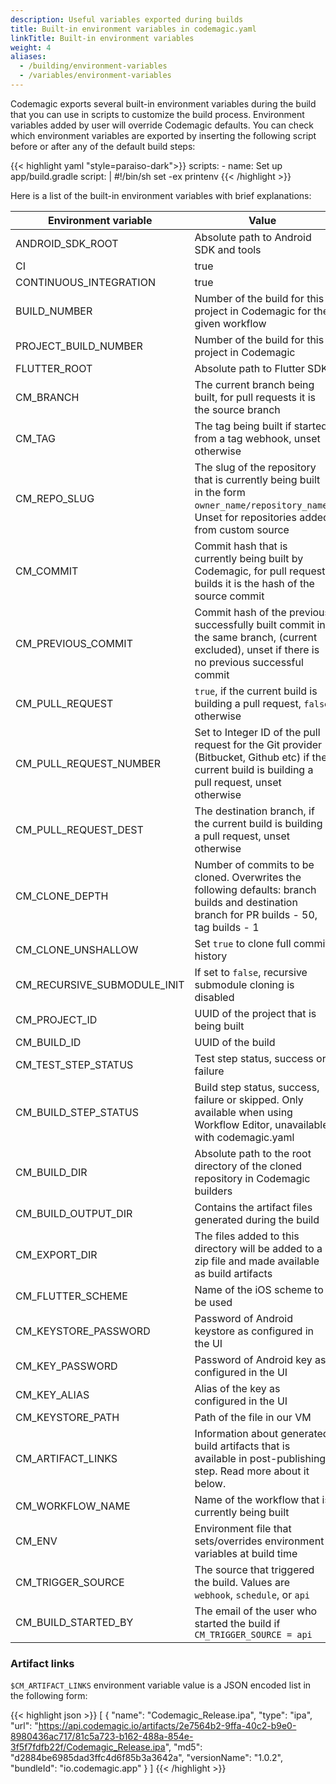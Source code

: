 ```yaml
---
description: Useful variables exported during builds
title: Built-in environment variables in codemagic.yaml
linkTitle: Built-in environment variables
weight: 4
aliases: 
  - /building/environment-variables
  - /variables/environment-variables
---
```


Codemagic exports several built-in environment variables during the build that you can use in scripts to customize the build process. Environment variables added by user will override Codemagic defaults. You can check which environment variables are exported by inserting the following script before or after any of the default build steps:

{{< highlight yaml "style=paraiso-dark">}}
  scripts:
    - name: Set up app/build.gradle
    script: | 
      #!/bin/sh
      set -ex
      printenv
{{< /highlight >}}


Here is a list of the built-in environment variables with brief explanations:

| **Environment variable** | **Value**                                                                                                                                                       |
| ------------------------ | --------------------------------------------------------------------------------------------------------------------------------------------------------------- |
| ANDROID_SDK_ROOT         | Absolute path to Android SDK and tools                                                                                                                          |
| CI                       | true                                                                                                                                                            |
| CONTINUOUS_INTEGRATION   | true                                                                                                                                                            |
| BUILD_NUMBER             | Number of the build for this project in Codemagic for the given workflow                                                                                        |
| PROJECT_BUILD_NUMBER     | Number of the build for this project in Codemagic                                                                                                               |
| FLUTTER_ROOT             | Absolute path to Flutter SDK                                                                                                                                    |
| CM_BRANCH               | The current branch being built, for pull requests it is the source branch                                                                                       |
| CM_TAG                  | The tag being built if started from a tag webhook, unset otherwise
| CM_REPO_SLUG            | The slug of the repository that is currently being built in the form `owner_name/repository_name`. Unset for repositories added from custom source              |
| CM_COMMIT               | Commit hash that is currently being built by Codemagic, for pull request builds it is the hash of the source commit                                             |
| CM_PREVIOUS_COMMIT      | Commit hash of the previous successfully built commit in the same branch, (current excluded), unset if there is no previous successful commit                                                                   |
| CM_PULL_REQUEST         | `true`, if the current build is building a pull request, `false` otherwise                                                                                      |
| CM_PULL_REQUEST_NUMBER  | Set to Integer ID of the pull request for the Git provider (Bitbucket, Github etc) if the current build is building a pull request, unset otherwise             |
| CM_PULL_REQUEST_DEST    | The destination branch, if the current build is building a pull request, unset otherwise                                                                         |
| CM_CLONE_DEPTH          | Number of commits to be cloned. Overwrites the following defaults: branch builds and destination branch for PR builds - 50, tag builds - 1 |
| CM_CLONE_UNSHALLOW      | Set `true` to clone full commit history |
| CM_RECURSIVE_SUBMODULE_INIT  | If set to `false`, recursive submodule cloning is disabled                                                                                                                         |
| CM_PROJECT_ID           | UUID of the project that is being built 
| CM_BUILD_ID             | UUID of the build                                                                                                                                               |
| CM_TEST_STEP_STATUS     | Test step status, success or failure                                                                                                                            |
| CM_BUILD_STEP_STATUS    | Build step status, success, failure or skipped. Only available when using Workflow Editor, unavailable with codemagic.yaml                                                                                                                |
| CM_BUILD_DIR            | Absolute path to the root directory of the cloned repository in Codemagic builders                                                                                                    |
| CM_BUILD_OUTPUT_DIR     | Contains the artifact files generated during the build                                                                                                          |
| CM_EXPORT_DIR           | The files added to this directory will be added to a zip file and made available as build artifacts                                                             |
| CM_FLUTTER_SCHEME       | Name of the iOS scheme to be used                                                                                                                               |
| CM_KEYSTORE_PASSWORD    | Password of Android keystore as configured in the UI                                                                                                            |
| CM_KEY_PASSWORD         | Password of Android key as configured in the UI                                                                                                                 |
| CM_KEY_ALIAS            | Alias of the key as configured in the UI                                                                                                                        |
| CM_KEYSTORE_PATH        | Path of the file in our VM                                                                                                                                      |
| CM_ARTIFACT_LINKS       | Information about generated build artifacts that is available in post-publishing step. Read more about it below.                                                |
| CM_WORKFLOW_NAME        | Name of the workflow that is currently being built       
| CM_ENV                  | Environment file that sets/overrides environment variables at build time
| CM_TRIGGER_SOURCE                  | The source that triggered the build. Values are `webhook`, `schedule`, or `api`
| CM_BUILD_STARTED_BY                  | The email of the user who started the build if `CM_TRIGGER_SOURCE = api`

### Artifact links

`$CM_ARTIFACT_LINKS` environment variable value is a JSON encoded list in the following form:

{{< highlight json >}}
[
  {
    "name": "Codemagic_Release.ipa",
    "type": "ipa",
    "url": "https://api.codemagic.io/artifacts/2e7564b2-9ffa-40c2-b9e0-8980436ac717/81c5a723-b162-488a-854e-3f5f7fdfb22f/Codemagic_Release.ipa",
    "md5": "d2884be6985dad3ffc4d6f85b3a3642a",
    "versionName": "1.0.2",
    "bundleId": "io.codemagic.app"
  }
]
{{< /highlight >}}
